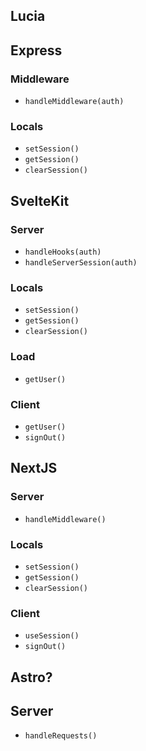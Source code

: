 ## Lucia

## Express

### Middleware

- `handleMiddleware(auth)`

### Locals

- `setSession()`
- `getSession()`
- `clearSession()`

## SvelteKit

### Server

- `handleHooks(auth)`
- `handleServerSession(auth)`

### Locals

- `setSession()`
- `getSession()`
- `clearSession()`

### Load

- `getUser()`

### Client

- `getUser()`
- `signOut()`

## NextJS

### Server

- `handleMiddleware()`

### Locals

- `setSession()`
- `getSession()`
- `clearSession()`

### Client

- `useSession()`
- `signOut()`

## Astro?

## Server

- `handleRequests()`
